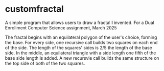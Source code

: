 # customfractal
A simple program that allows users to draw a fractal I invented. For a Dual Enrollment Computer Science assignment, March 2025

The fractal begins with an equilateral polygon of the user's choice, forming the base. For every side, one recursive call builds two squares on each end of the side. The length of the squares' sides is 2/5 the length of the base side. In the middle, an equilateral triangle with a side length one fifth of the base side length is added. A new recursvie call builds the same structure on the top side of both of the two squares.
